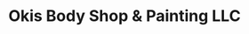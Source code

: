 ---
title: "Okis Body Shop & Painting LLC"
url: /lithia-springs/okis-body-shop-und-painting-llc/
shop: Autowerkstatt
---